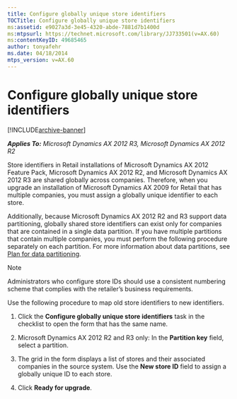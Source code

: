```yaml
---
title: Configure globally unique store identifiers
TOCTitle: Configure globally unique store identifiers
ms:assetid: e9027a3d-3e45-4320-abde-7881d7b1400d
ms:mtpsurl: https://technet.microsoft.com/library/JJ733501(v=AX.60)
ms:contentKeyID: 49685465
author: tonyafehr
ms.date: 04/18/2014
mtps_version: v=AX.60
---
```


# Configure globally unique store identifiers 


[!INCLUDE[archive-banner](includes/archive-banner.md)]


_**Applies To:** Microsoft Dynamics AX 2012 R3, Microsoft Dynamics AX 2012 R2_

Store identifiers in Retail installations of Microsoft Dynamics AX 2012 Feature Pack, Microsoft Dynamics AX 2012 R2, and Microsoft Dynamics AX 2012 R3 are shared globally across companies. Therefore, when you upgrade an installation of Microsoft Dynamics AX 2009 for Retail that has multiple companies, you must assign a globally unique identifier to each store.

Additionally, because Microsoft Dynamics AX 2012 R2 and R3 support data partitioning, globally shared store identifiers can exist only for companies that are contained in a single data partition. If you have multiple partitions that contain multiple companies, you must perform the following procedure separately on each partition. For more information about data partitions, see [Plan for data partitioning](plan-for-data-partitioning.md).


> [!NOTE]
> <P>Administrators who configure store IDs should use a consistent numbering scheme that complies with the retailer’s business requirements.</P>



Use the following procedure to map old store identifiers to new identifiers.

1.  Click the **Configure globally unique store identifiers** task in the checklist to open the form that has the same name.

2.  Microsoft Dynamics AX 2012 R2 and R3 only: In the **Partition key** field, select a partition.

3.  The grid in the form displays a list of stores and their associated companies in the source system. Use the **New store ID** field to assign a globally unique ID to each store.

4.  Click **Ready for upgrade**.

  


